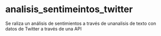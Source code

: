 # analisis_sentimeintos_twitter
Se raliza un análisis de sentimientos a través de unanalisis de texto con datos de Twitter a través de una API
